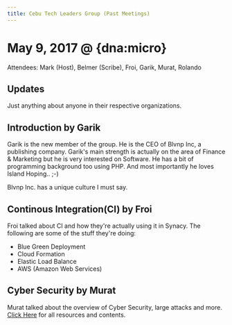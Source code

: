 ```yaml
---
title: Cebu Tech Leaders Group (Past Meetings)
---
```


# May 9, 2017 @ {dna:micro}

Attendees: Mark (Host), Belmer (Scribe), Froi, Garik, Murat, Rolando

## Updates
Just anything about anyone in their respective organizations.

## Introduction by Garik
Garik is the new member of the group. He is the CEO of Blvnp Inc, a publishing company. Garik's main strength is actually on the area of Finance & Marketing but he is very interested on Software. He has a bit of programming background too using PHP. And most importantly he loves Island Hoping.. ;-)

Blvnp Inc. has a unique culture I must say. 

## Continous Integration(CI) by Froi
Froi talked about CI and how they're actually using it in Synacy. The following are some of the stuff they're doing:
* Blue Green Deployment
* Cloud Formation
* Elastic Load Balance
* AWS (Amazon Web Services)

## Cyber Security by Murat
Murat talked about the overview of Cyber Security, large attacks and more. 
[Click Here](https://github.com/belmer/cebucodecamp.github.io/blob/belmer/meeting_repo/2017-05-09-cybersecurity-fundamentals.org) for all resources and contents.
